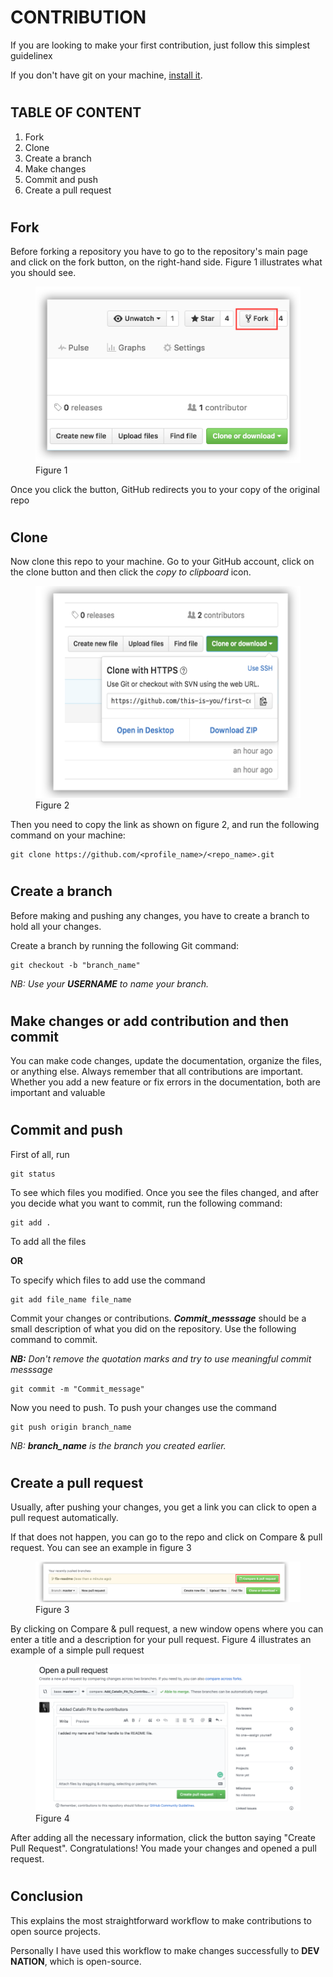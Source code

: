 # **CONTRIBUTION**

If you are looking to make your first contribution, just follow this simplest guidelinex

If you don't have git on your machine, [install it](https://help.github.com/articles/set-up-git/).

#

## **TABLE OF CONTENT**

1. Fork
2. Clone
3. Create a branch
4. Make changes
5. Commit and push
6. Create a pull request

#

## **Fork**

Before forking a repository you have to go to the repository's main page and click on the fork button, on the right-hand side. Figure 1 illustrates what you should see.

<figure>
    <img src="./assets/fork.png" alt="fork this repository" />
    <figcaption>Figure 1</figcaption>
</figure>

Once you click the button, GitHub redirects you to your copy of the original repo

#

## **Clone**

Now clone this repo to your machine. Go to your GitHub account, click on the clone button and then click the _copy to clipboard_ icon.

<figure>
    <img src="./assets/copy-to-clipboard.png" alt="copy URL to clipboard" />
    <figcaption>Figure 2</figcaption>
</figure>

Then you need to copy the link as shown on figure 2, and run the following command on your machine:

```
git clone https://github.com/<profile_name>/<repo_name>.git
```

#

## **Create a branch**

Before making and pushing any changes, you have to create a branch to hold all your changes.

Create a branch by running the following Git command:

```
git checkout -b "branch_name"
```

_NB: Use your ***USERNAME*** to name your branch._

#

## **Make changes or add contribution and then commit**

You can make code changes, update the documentation, organize the files, or anything else. Always remember that all contributions are important. Whether you add a new feature or fix errors in the documentation, both are important and valuable

#

## **Commit and push**

First of all, run

```
git status
```

To see which files you modified. Once you see the files changed, and after you decide what you want to commit, run the following command:

```
git add .
```

To add all the files

**OR**

To specify which files to add use the command

```
git add file_name file_name
```

Commit your changes or contributions. **_Commit_messsage_** should be a small description of what you did on the repository. Use the following command to commit.

**_NB:_** _Don't remove the quotation marks and try to use meaningful commit messsage_

```
git commit -m "Commit_message"
```

Now you need to push. To push your changes use the command

```
git push origin branch_name
```

_NB: ***branch_name*** is the branch you created earlier._

#

## **Create a pull request**

Usually, after pushing your changes, you get a link you can click to open a pull request automatically.

If that does not happen, you can go to the repo and click on Compare & pull request. You can see an example in figure 3

<figure>
    <img src="./assets/compare-and-pull.png" alt="create a pull request" />
    <figcaption>Figure 3</figcaption>
</figure>

By clicking on Compare & pull request, a new window opens where you can enter a title and a description for your pull request. Figure 4 illustrates an example of a simple pull request

<figure>
    <img src="./assets/submit-pull.png" alt="submit pull request">
    <figcaption>Figure 4</figcaption>
</figure>

After adding all the necessary information, click the button saying "Create Pull Request". Congratulations! You made your changes and opened a pull request.

#

## **Conclusion**

This explains the most straightforward workflow to make contributions to open source projects.

Personally I have used this workflow to make changes successfully to **DEV NATION**, which is open-source.
